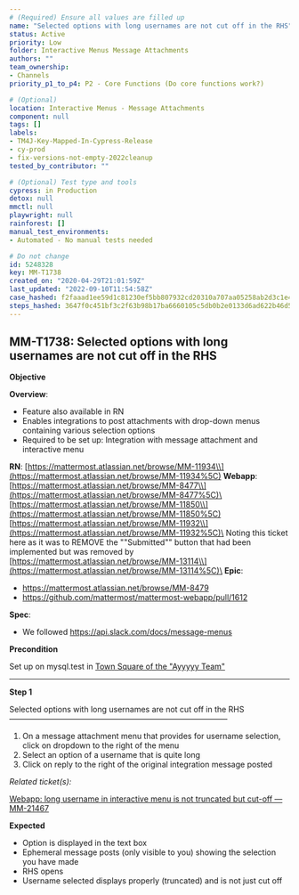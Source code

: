 ```yaml
---
# (Required) Ensure all values are filled up
name: "Selected options with long usernames are not cut off in the RHS"
status: Active
priority: Low
folder: Interactive Menus Message Attachments
authors: ""
team_ownership: 
- Channels
priority_p1_to_p4: P2 - Core Functions (Do core functions work?)

# (Optional)
location: Interactive Menus - Message Attachments
component: null
tags: []
labels: 
- TM4J-Key-Mapped-In-Cypress-Release
- cy-prod
- fix-versions-not-empty-2022cleanup
tested_by_contributor: ""

# (Optional) Test type and tools
cypress: in Production
detox: null
mmctl: null
playwright: null
rainforest: []
manual_test_environments: 
- Automated - No manual tests needed

# Do not change
id: 5248328
key: MM-T1738
created_on: "2020-04-29T21:01:59Z"
last_updated: "2022-09-10T11:54:58Z"
case_hashed: f2faaad1ee59d1c81230ef5bb807932cd20310a707aa05258ab2d3c1e45da6a0069c5e22f67fed0b0d6ab162851ae4e9
steps_hashed: 3647f0c451bf3c2f63b98b17ba6660105c5db0b2e0133d6ad622b46d5d90b2c5391dd3fd355eecece302d885644fb38f
---
```


<!-- (Auto-generated) Based on frontmatter's "key" and "name" -->

## MM-T1738: Selected options with long usernames are not cut off in the RHS

**Objective**

**Overview**:

- Feature also available in RN
- Enables integrations to post attachments with drop-down menus containing various selection options
- Required to be set up: Integration with message attachment and interactive menu

**RN**: [https://mattermost.atlassian.net/browse/MM-11934\\](https://mattermost.atlassian.net/browse/MM-11934%5C) **Webapp**: [https://mattermost.atlassian.net/browse/MM-8477\\](https://mattermost.atlassian.net/browse/MM-8477%5C)\
[https://mattermost.atlassian.net/browse/MM-11850\\](https://mattermost.atlassian.net/browse/MM-11850%5C) [https://mattermost.atlassian.net/browse/MM-11932\\](https://mattermost.atlassian.net/browse/MM-11932%5C)\
Noting this ticket here as it was to REMOVE the ""Submitted"" button that had been implemented but was removed by [https://mattermost.atlassian.net/browse/MM-13114\\](https://mattermost.atlassian.net/browse/MM-13114%5C)\
**Epic**:

- <https://mattermost.atlassian.net/browse/MM-8479>
- <https://github.com/mattermost/mattermost-webapp/pull/1612>

**Spec**:

- We followed <https://api.slack.com/docs/message-menus>

**Precondition**

Set up on mysql.test in [Town Square of the "Ayyyyy Team"](https://mysql.test.mattermost.com/a-team/channels/town-square)

---

**Step 1**

Selected options with long usernames are not cut off in the RHS\
————————————————————————————

1. On a message attachment menu that provides for username selection, click on dropdown to the right of the menu
2. Select an option of a username that is quite long
3. Click on reply to the right of the original integration message posted

_Related ticket(s):_

[Webapp: long username in interactive menu is not truncated but cut-off — MM-21467](https://mattermost.atlassian.net/browse/MM-21467)

**Expected**

- Option is displayed in the text box
- Ephemeral message posts (only visible to you) showing the selection you have made
- RHS opens
- Username selected displays properly (truncated) and is not just cut off
